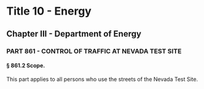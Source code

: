 
# Title 10 - Energy
## Chapter III - Department of Energy
### PART 861 - CONTROL OF TRAFFIC AT NEVADA TEST SITE
#### § 861.2 Scope.

This part applies to all persons who use the streets of the Nevada Test Site.

